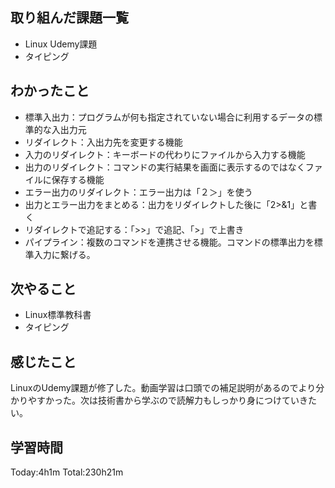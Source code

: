 ## 取り組んだ課題一覧
 - Linux Udemy課題
 - タイピング
## わかったこと
 - 標準入出力：プログラムが何も指定されていない場合に利用するデータの標準的な入出力元
 - リダイレクト：入出力先を変更する機能
 - 入力のリダイレクト：キーボードの代わりにファイルから入力する機能
 - 出力のリダイレクト：コマンドの実行結果を画面に表示するのではなくファイルに保存する機能
 - エラー出力のリダイレクト：エラー出力は「２＞」を使う
 - 出力とエラー出力をまとめる：出力をリダイレクトした後に「2>&1」と書く
 - リダイレクトで追記する：「>>」で追記、「>」で上書き
 - パイプライン：複数のコマンドを連携させる機能。コマンドの標準出力を標準入力に繋げる。
## 次やること
 - Linux標準教科書
 - タイピング
## 感じたこと
LinuxのUdemy課題が修了した。動画学習は口頭での補足説明があるのでより分かりやすかった。次は技術書から学ぶので読解力もしっかり身につけていきたい。
## 学習時間
Today:4h1m  Total:230h21m